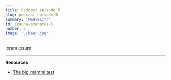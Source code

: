 ```yaml
---
title: Podcast episode 5
slug: podcast-episode-5
summary: 'Medvesz*r'
id: szauna-szenatus-5
number: 5
image: './bear.jpg'
---
```


lorem ipsum

---

**Resources**

- [The big mämmi test](https://pap-tasters.blogspot.com/2013/03/the-big-mammi-test-summary.html?fbclid=IwAR3uJy_DxYlub9zwWG26dJQZceH-a_D7JSzF9bJ0QijnAT3z2brxdsK3Qdg)

